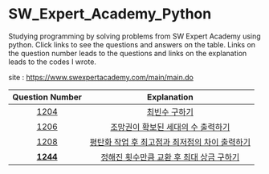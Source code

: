 # SW_Expert_Academy_Python

Studying programming by solving problems from SW Expert Academy using python. Click links to see the questions and answers on the table. Links on the question number leads to the questions and links on the explanation leads to the codes I wrote.

site : https://www.swexpertacademy.com/main/main.do

|Question Number|Explanation|
|:-:|:-:|
|[1204](https://www.swexpertacademy.com/main/code/problem/problemDetail.do?contestProbId=AV13zo1KAAACFAYh&categoryId=AV13zo1KAAACFAYh&categoryType=CODE)|[최빈수 구하기](https://github.com/Peter-Roh/SW_Expert_Academy_Python/blob/master/1204.py)|
|[1206](https://www.swexpertacademy.com/main/code/problem/problemDetail.do?contestProbId=AV134DPqAA8CFAYh)|[조망권이 확보된 세대의 수 출력하기](https://github.com/Peter-Roh/SW_Expert_Academy_Python/blob/master/1206.py)|
|[1208](https://www.swexpertacademy.com/main/code/problem/problemDetail.do?contestProbId=AV139KOaABgCFAYh)|[평탄화 작업 후 최고점과 최저점의 차이 출력하기](https://github.com/Peter-Roh/SW_Expert_Academy_Python/blob/master/1208.py)|
|[**1244**](https://www.swexpertacademy.com/main/code/problem/problemDetail.do?contestProbId=AV15Khn6AN0CFAYD)|[정해진 횟수만큼 교환 후 최대 상금 구하기](https://github.com/Peter-Roh/SW_Expert_Academy_Python/blob/master/1244.py)|
